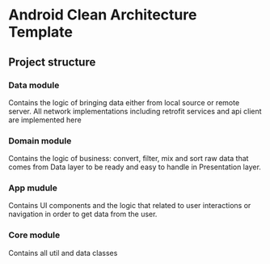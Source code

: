 # Android Clean Architecture Template

## Project structure

### Data module
Contains the logic of bringing data either from local source or remote server. 
All network implementations including retrofit services and api client are implemented here

### Domain module
Contains the logic of business: convert, filter, mix and sort raw data that comes from Data layer
to be ready and easy to handle in Presentation layer.

### App mudule
Contains UI components and the logic that related to user interactions or navigation in order to get data from the user.

### Core module
Contains all util and data classes